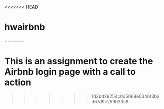 <<<<<<< HEAD
# hwairbnb
=======
# This is an assignment to create the Airbnb login page with a call to action
>>>>>>> 1d3bd29254c0d5068e0346f3b2d67d9c259033c8
